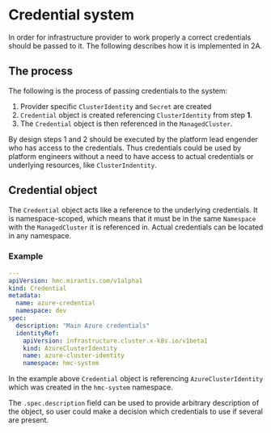 # Credential system

In order for infrastructure provider to work properly a correct credentials
should be passed to it. The following describes how it is implemented in 2A.

## The process

The following is the process of passing credentials to the system:

1. Provider specific `ClusterIdentity` and `Secret` are created
2. `Credential` object is created referencing `ClusterIdentity` from step **1**.
3. The `Credential` object is then referenced in the `ManagedCluster`.

By design steps 1 and 2 should be executed by the platform lead engender who has
access to the credentials. Thus credentials could be used by platform engineers
without a need to have access to actual credentials or underlying resources,
like `ClusterIndentity`.

## Credential object

The `Credential` object acts like a reference to the underlying credentials. It
is namespace-scoped, which means that it must be in the same `Namespace` with
the `ManagedCluster` it is referenced in. Actual credentials can be located in
any namespace.

### Example

```yaml
---
apiVersion: hmc.mirantis.com/v1alpha1
kind: Credential
metadata:
  name: azure-credential
  namespace: dev
spec:
  description: "Main Azure credentials"
  identityRef:
    apiVersion: infrastructure.cluster.x-k8s.io/v1beta1
    kind: AzureClusterIdentity
    name: azure-cluster-identity
    namespace: hmc-system
```

In the example above `Credential` object is referencing `AzureClusterIdentity`
which was created in the `hmc-system` namespace.

The `.spec.description` field can be used to provide arbitrary description of the
object, so user could make a decision which credentials to use if several are
present.
